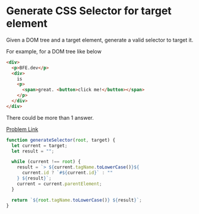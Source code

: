 # Generate CSS Selector for target element

Given a DOM tree and a target element, generate a valid selector to target it.

For example, for a DOM tree like below

```html
<div>
  <p>BFE.dev</p>
  <div>
    is
    <p>
      <span>great. <button>click me!</button></span>
    </p>
  </div>
</div>
```

There could be more than 1 answer.

[Problem Link](https://bigfrontend.dev/problem/generate-selector)

```javascript
function generateSelector(root, target) {
  let current = target;
  let result = "";

  while (current !== root) {
    result = `> ${current.tagName.toLowerCase()}${
      current.id ? `#${current.id}` : ""
    } ${result}`;
    current = current.parentElement;
  }

  return `${root.tagName.toLowerCase()} ${result}`;
}
```
